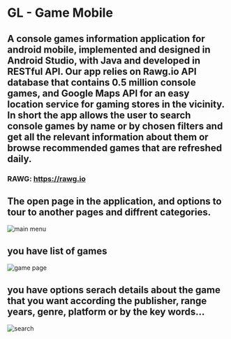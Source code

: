 
# GL - Game Mobile

## A console games information application for android mobile, implemented and designed in Android Studio, with Java and developed in RESTful API. Our app relies on Rawg.io API database that contains 0.5 million console games, and Google Maps API for an easy location service for gaming stores in the vicinity. In short the app allows the user to search console games by name or by chosen filters and get all the relevant information about them or browse recommended games that are refreshed daily. 
### RAWG:  https://rawg.io 

## The open page in the application, and options to tour to another pages and diffrent categories.
![main menu](https://user-images.githubusercontent.com/36056001/127822109-5666a1d8-af66-4cae-b6c6-ff69aa67d47a.png)

## you have list of games
![game page](https://user-images.githubusercontent.com/36056001/127822294-140cf6a9-f0ee-4118-a5d5-4e234f537326.png)

## you have options serach details about the game that you want according the publisher, range years, genre, platform or by the key words...
![search](https://user-images.githubusercontent.com/36056001/127822472-9bb3ef1a-9894-4734-a8fb-63026d841daf.png)
